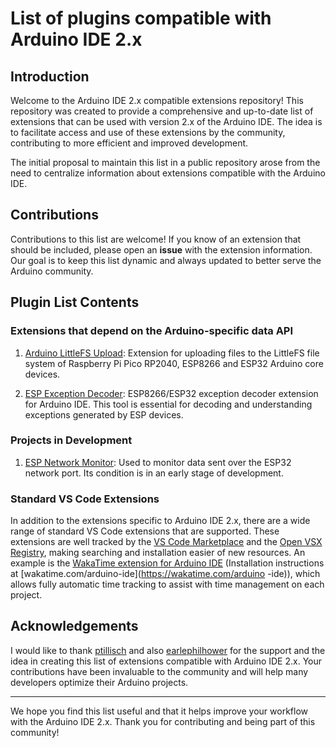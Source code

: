 # List of plugins compatible with Arduino IDE 2.x
## Introduction
Welcome to the Arduino IDE 2.x compatible extensions repository! This repository was created to provide a comprehensive and up-to-date list of extensions that can be used with version 2.x of the Arduino IDE. The idea is to facilitate access and use of these extensions by the community, contributing to more efficient and improved development.

The initial proposal to maintain this list in a public repository arose from the need to centralize information about extensions compatible with the Arduino IDE.

## Contributions
Contributions to this list are welcome! If you know of an extension that should be included, please open an **issue** with the extension information. Our goal is to keep this list dynamic and always updated to better serve the Arduino community.

## Plugin List Contents
### Extensions that depend on the Arduino-specific data API
1. [Arduino LittleFS Upload](https://github.com/earlephilhower/arduino-littlefs-upload): Extension for uploading files to the LittleFS file system of Raspberry Pi Pico RP2040, ESP8266 and ESP32 Arduino core devices.

2. [ESP Exception Decoder](https://github.com/dankeboy36/esp-exception-decoder):
ESP8266/ESP32 exception decoder extension for Arduino IDE. This tool is essential for decoding and understanding exceptions generated by ESP devices.

### Projects in Development
1. [ESP Network Monitor](https://github.com/Quency-D/esp-network-monitor): Used to monitor data sent over the ESP32 network port. Its condition is in an early stage of development.

### Standard VS Code Extensions
In addition to the extensions specific to Arduino IDE 2.x, there are a wide range of standard VS Code extensions that are supported. These extensions are well tracked by the [VS Code Marketplace](https://marketplace.visualstudio.com/) and the [Open VSX Registry](https://open-vsx.org/), making searching and installation easier of new resources. An example is the [WakaTime extension for Arduino IDE](https://github.com/wakatime/vscode-wakatime) (Installation instructions at [wakatime.com/arduino-ide](https://wakatime.com/arduino -ide)), which allows fully automatic time tracking to assist with time management on each project.

## Acknowledgements

I would like to thank [ptillisch](https://forum.arduino.cc/u/ptillisch/) and also [earlephilhower](https://github.com/earlephilhower) for the support and the idea in creating this list of extensions compatible with Arduino IDE 2.x. Your contributions have been invaluable to the community and will help many developers optimize their Arduino projects.

---
We hope you find this list useful and that it helps improve your workflow with the Arduino IDE 2.x. Thank you for contributing and being part of this community!
